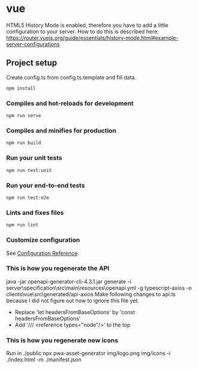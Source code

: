# vue

HTML5 History Mode is enabled, therefore you have to add a little configuration to your server. How to do this is described here:
https://router.vuejs.org/guide/essentials/history-mode.html#example-server-configurations

## Project setup
Create config.ts from config.ts.template and fill data.

```
npm install
```

### Compiles and hot-reloads for development
```
npm run serve
```

### Compiles and minifies for production
```
npm run build
```

### Run your unit tests
```
npm run test:unit
```

### Run your end-to-end tests
```
npm run test:e2e
```

### Lints and fixes files
```
npm run lint
```

### Customize configuration
See [Configuration Reference](https://cli.vuejs.org/config/).

### This is how you regenerate the API
java -jar openapi-generator-cli-4.3.1.jar generate -i server\specification\src\main\resources\openapi.yml -g typescript-axios -o clients\vue\src\generated/api-axios
Make following changes to api.ts because I did not figure out how to ignore this file yet.
* Replace 'let headersFromBaseOptions' by 'const headersFromBaseOptions'
* Add '/// \<reference types="node"/\>' to the top


### This is how you regenerate new icons
Run in ./public
npx pwa-asset-generator img/logo.png img/icons -i ./index.html -m ./manifest.json
